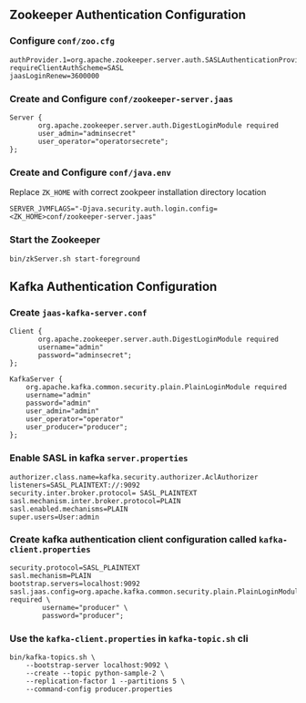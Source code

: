 ## Zookeeper Authentication Configuration

### Configure `conf/zoo.cfg`
```properties
authProvider.1=org.apache.zookeeper.server.auth.SASLAuthenticationProvider
requireClientAuthScheme=SASL
jaasLoginRenew=3600000
```

### Create and Configure `conf/zookeeper-server.jaas`
```properties
Server {
       org.apache.zookeeper.server.auth.DigestLoginModule required
       user_admin="adminsecret"
       user_operator="operatorsecrete";
};
```

### Create and Configure `conf/java.env`
Replace `ZK_HOME` with correct zookpeer installation directory location
```properties
SERVER_JVMFLAGS="-Djava.security.auth.login.config=<ZK_HOME>conf/zookeeper-server.jaas"
```

### Start the Zookeeper
```shell
bin/zkServer.sh start-foreground
```

## Kafka Authentication Configuration

### Create `jaas-kafka-server.conf`
```properties
Client {
       org.apache.zookeeper.server.auth.DigestLoginModule required
       username="admin"
       password="adminsecret";
};

KafkaServer {
    org.apache.kafka.common.security.plain.PlainLoginModule required
    username="admin"
    password="admin"
    user_admin="admin"
    user_operator="operator"
    user_producer="producer";
};
```

### Enable SASL in kafka `server.properties`
```properties
authorizer.class.name=kafka.security.authorizer.AclAuthorizer
listeners=SASL_PLAINTEXT://:9092
security.inter.broker.protocol= SASL_PLAINTEXT
sasl.mechanism.inter.broker.protocol=PLAIN
sasl.enabled.mechanisms=PLAIN
super.users=User:admin
```

### Create kafka authentication client configuration called `kafka-client.properties`
```properties
security.protocol=SASL_PLAINTEXT
sasl.mechanism=PLAIN
bootstrap.servers=localhost:9092
sasl.jaas.config=org.apache.kafka.common.security.plain.PlainLoginModule required \
        username="producer" \
        password="producer";
```

### Use the `kafka-client.properties` in `kafka-topic.sh` cli
```shell
bin/kafka-topics.sh \
    --bootstrap-server localhost:9092 \
    --create --topic python-sample-2 \
    --replication-factor 1 --partitions 5 \
    --command-config producer.properties
```